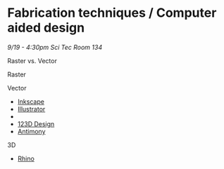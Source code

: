 # Fabrication techniques \/ Computer aided design

_9\/19 - 4:30pm Sci Tec Room 134_

Raster vs. Vector

Raster



Vector

* [Inkscape](https://inkscape.org/en/)
* [Illustrator](http://www.adobe.com/products/illustrator.html?sdid=KKQML&mv=search&s_kwcid=AL!3085!3!95133538956!e!!g!!illustrator&ef_id=V7xlRQAAAN7PE9O2:20160907154651:s)
* 
* [123D Design](http://www.123dapp.com/design)
* [Antimony](http://www.mattkeeter.com/projects/antimony/3/)


3D
* [Rhino](https://www.rhino3d.com/)

